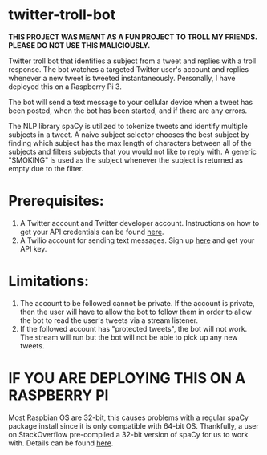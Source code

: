 # twitter-troll-bot

**THIS PROJECT WAS MEANT AS A FUN PROJECT TO TROLL MY FRIENDS. PLEASE DO NOT USE THIS MALICIOUSLY.**

Twitter troll bot that identifies a subject from a tweet and replies with a troll response. The bot watches a targeted Twitter user's account and replies whenever a new tweet is tweeted instantaneously. Personally, I have deployed this on a Raspberry Pi 3.

The bot will send a text message to your cellular device when a tweet has been posted, when the bot has been started, and if there are any errors.

The NLP library spaCy is utilized to tokenize tweets and identify multiple subjects in a tweet. A naive subject selector chooses the best subject by finding which subject has the max length of characters between all of the subjects and filters subjects that you would not like to reply with. A generic "SMOKING" is used as the subject whenever the subject is returned as empty due to the filter.

# Prerequisites:
1. A Twitter account and Twitter developer account. Instructions on how to get your API credentials can be found [here](https://www.slickremix.com/docs/how-to-get-api-keys-and-tokens-for-twitter/).
2. A Twilio account for sending text messages. Sign up [here](https://www.twilio.com) and get your API key.
  
# Limitations:
1. The account to be followed cannot be private. If the account is private, then the user will have to allow the bot to follow them in order to allow the bot to read the user's tweets via a stream listener.
2. If the followed account has "protected tweets", the bot will not work. The stream will run but the bot will not be able to pick up any new tweets.

# IF YOU ARE DEPLOYING THIS ON A RASPBERRY PI
Most Raspbian OS are 32-bit, this causes problems with a regular spaCy package install since it is only compatible with 64-bit OS. Thankfully, a user on StackOverflow pre-compiled a 32-bit version of spaCy for us to work with. Details can be found [here](https://stackoverflow.com/questions/59927844/is-it-possible-to-install-spacy-to-raspberry-pi-4-raspbian-buster).
